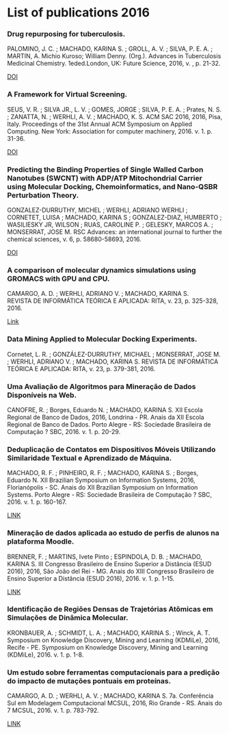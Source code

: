 # List of publications 2016

### Drug repurposing for tuberculosis.
PALOMINO, J. C. ; MACHADO, KARINA S. ; GROLL, A. V. ; SILVA, P. E. A. ; MARTIN, A.
Michio Kuroso; William Denny. (Org.). Advances in Tuberculosis Medicinal Chemistry. 1eded.London, UK: Future Science, 2016, v. , p. 21-32.

[DOI](https://www.futuremedicine.com/doi/10.4155/fseb2013.13.7)

### A Framework for Virtual Screening.
SEUS, V. R. ; SILVA JR., L. V. ; GOMES, JORGE ; SILVA, P. E. A. ; Prates, N. S. ; ZANATTA, N. ; WERHLI, A. V. ; MACHADO, K. S.
ACM SAC 2016, 2016, Pisa, Italy. Proceedings of the 31st Annual ACM Symposium on Applied Computing. New York: Association for computer machinery, 2016. v. 1. p. 31-36.

[DOI](https://dl.acm.org/doi/10.1145/2851613.2851618)

### Predicting the Binding Properties of Single Walled Carbon Nanotubes (SWCNT) with ADP/ATP Mitochondrial Carrier using Molecular Docking, Chemoinformatics, and Nano-QSBR Perturbation Theory.
GONZALEZ-DURRUTHY, MICHEL ; WERHLI, ADRIANO WERHLI ; CORNETET, LUISA ; MACHADO, KARINA S ; GONZALEZ-DIAZ, HUMBERTO ; WASILIESKY JR, WILSON ; RUAS, CAROLINE P. ; GELESKY, MARCOS A. ; MONSERRAT, JOSE M.
RSC Advances: an international journal to further the chemical sciences, v. 6, p. 58680-58693, 2016.

[DOI](http://dx.doi.org/10.1039/c6ra08883j)

### A comparison of molecular dynamics simulations using GROMACS with GPU and CPU.
CAMARGO, A. D. ; WERHLI, ADRIANO V. ; MACHADO, KARINA S.
<br />
REVISTA DE INFORMÁTICA TEÓRICA E APLICADA: RITA, v. 23, p. 325-328, 2016.

[Link](https://www.researchgate.net/publication/303935844_A_comparison_of_molecular_dynamics_simulations_using_GROMACS_with_GPU_and_CPU)

### Data Mining Applied to Molecular Docking Experiments.
Cornetet, L. R. ; GONZÁLEZ-DURRUTHY, MICHAEL ; MONSERRAT, JOSE M. ; WERHLI, ADRIANO V. ; MACHADO, KARINA S. 
REVISTA DE INFORMÁTICA TEÓRICA E APLICADA: RITA, v. 23, p. 379-381, 2016.

### Uma Avaliação de Algoritmos para Mineração de Dados Disponíveis na Web.
CANOFRE, R. ; Borges, Eduardo N. ; MACHADO, KARINA S.
XII Escola Regional de Banco de Dados, 2016, Londrina - PR. Anais da XII Escola Regional de Banco de Dados. Porto Alegre - RS: Sociedade Brasileira de Computação ? SBC, 2016. v. 1. p. 20-29.

### Deduplicação de Contatos em Dispositivos Móveis Utilizando Similaridade Textual e Aprendizado de Máquina.
MACHADO, R. F. ; PINHEIRO, R. F. ; MACHADO, KARINA S. ; Borges, Eduardo N.
XII Brazilian Symposium on Information Systems, 2016, Florianópolis - SC. Anais do XII Brazilian Symposium on Information Systems. Porto Alegre - RS: Sociedade Brasileira de Computação ? SBC, 2016. v. 1. p. 160-167.

[LINK](https://sol.sbc.org.br/index.php/sbsi/article/view/5958/5856)

### Mineração de dados aplicada ao estudo de perfis de alunos na plataforma Moodle.
BRENNER, F. ; MARTINS, Ivete Pinto ; ESPINDOLA, D. B. ; MACHADO, KARINA S.
III Congresso Brasileiro de Ensino Superior a Distância (ESUD 2016), 2016, São João del Rei - MG. Anais do XIII Congresso Brasileiro de Ensino Superior a Distância (ESUD 2016), 2016. v. 1. p. 1-15.

[LINK](http://www.mpu-historico.furg.br/congresso-de-iniciacao-cientifica-2015?download=1277:fernando_brenner&start=200)

### Identificação de Regiões Densas de Trajetórias Atômicas em Simulações de Dinâmica Molecular.
KRONBAUER, A. ; SCHMIDT, L. A. ; MACHADO, KARINA S. ; Winck, A. T.
Symposium on Knowledge Discovery, Mining and Learning (KDMiLe), 2016, Recife - PE. Symposium on Knowledge Discovery, Mining and Learning (KDMiLe), 2016. v. 1. p. 1-8.



### Um estudo sobre ferramentas computacionais para a predição do impacto de mutações pontuais em proteínas.
CAMARGO, A. D. ; WERHLI, A. V. ; MACHADO, KARINA S.
7a. Conferência Sul em Modelagem Computacional MCSUL, 2016, Rio Grande - RS. Anais do 7 MCSUL, 2016. v. 1. p. 783-792.

[LINK](https://www.researchgate.net/publication/315444850_Um_estudo_sobre_ferramentas_computacionais_para_a_predicao_do_impacto_de_mutacoes_pontuais_em_proteinas)
